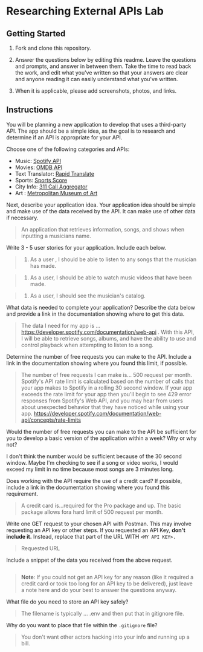 # Researching External APIs Lab

## Getting Started

1. Fork and clone this repository.

1. Answer the questions below by editing this readme. Leave the questions and prompts, and answer in between them. Take the time to read back the work, and edit what you've written so that your answers are clear and anyone reading it can easily understand what you've written.

1. When it is applicable, please add screenshots, photos, and links.

## Instructions

You will be planning a new application to develop that uses a third-party API. The app should be a simple idea, as the goal is to research and determine if an API is appropriate for your API.

Choose one of the following categories and APIs:

- Music: [Spotify API](https://developer.spotify.com/documentation/web-api)
- Movies: [OMDB API](https://www.omdbapi.com)
- Text Translator: [Rapid Translate](https://rapidapi.com/auth/sign-up?referral=/sibaridev/api/rapid-translate-multi-traduction)
- Sports: [Sports Score](https://rapidapi.com/tipsters/api/sportscore1)
- City Info: [311 Call Aggregator](https://data.cityofnewyork.us/browse?Dataset-Information_Agency=311)
- Art : [Metropolitan Museum of Art ](https://metmuseum.github.io)

Next, describe your application idea. Your application idea should be simple and make use of the data received by the API. It can make use of other data if necessary.

> An application that retrieves information, songs, and shows when inputting a musicians name.

Write 3 - 5 user stories for your application. Include each below.

> 1. As a user , I should be able to listen to any songs that the musician has made.

> 1. As a user, I should be able to watch music videos that have been made.

> 1. As a user, I should see the musician's catalog.

What data is needed to complete your application? Describe the data below and provide a link in the documentation showing where to get this data.

> The data I need for my app is ... https://developer.spotify.com/documentation/web-api . With this API, I will be able to retrieve songs, albums, and have the ability to use and control playback when attempting to listen to a song.

Determine the number of free requests you can make to the API. Include a link in the documentation showing where you found this limit, if possible.

> The number of free requests I can make is... 500 request per month. Spotify's API rate limit is calculated based on the number of calls that your app makes to Spotify in a rolling 30 second window. If your app exceeds the rate limit for your app then you'll begin to see 429 error responses from Spotify's Web API, and you may hear from users about unexpected behavior that they have noticed while using your app.  https://developer.spotify.com/documentation/web-api/concepts/rate-limits

Would the number of free requests you can make to the API be sufficient for you to develop a basic version of the application within a week? Why or why not?

I don't think the number would be sufficient because of the 30 second window. Maybe I'm checking to see if a song or video works, I would exceed my limit in no time because most songs are 3 minutes long.

Does working with the API require the use of a credit card? If possible, include a link in the documentation showing where you found this requirement.

> A credit card is...required for the Pro package and up. The basic package allows fora hard limit of 500 request per month.

Write one GET request to your chosen API with Postman. This may involve requesting an API key or other steps. If you requested an API Key, **don't include it.** Instead, replace that part of the URL WITH `<MY API KEY>.`

> Requested URL

Include a snippet of the data you received from the above request.

```

```

> **Note**: If you could not get an API key for any reason (like it required a credit card or took too long for an API key to be delivered), just leave a note here and do your best to answer the questions anyway.

What file do you need to store an API key safely?

> The filename is typically ...   .env and then put that in gitignore file.

Why do you want to place that file within the `.gitignore` file?

> You don't want other actors hacking into your info and running up a bill.
